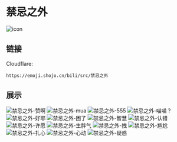 # 禁忌之外
![icon](https://emoji.shojo.cn/bili/src/禁忌之外/icon.png)
## 链接
Cloudflare:
```
https://emoji.shojo.cn/bili/src/禁忌之外
```
## 展示
![禁忌之外-赞啊](https://emoji.shojo.cn/bili/src/禁忌之外/禁忌之外-赞啊.png)
![禁忌之外-mua](https://emoji.shojo.cn/bili/src/禁忌之外/禁忌之外-mua.png)
![禁忌之外-555](https://emoji.shojo.cn/bili/src/禁忌之外/禁忌之外-555.png)
![禁忌之外-喵喵？](https://emoji.shojo.cn/bili/src/禁忌之外/禁忌之外-喵喵？.png)
![禁忌之外-好耶](https://emoji.shojo.cn/bili/src/禁忌之外/禁忌之外-好耶.png)
![禁忌之外-困了](https://emoji.shojo.cn/bili/src/禁忌之外/禁忌之外-困了.png)
![禁忌之外-智慧](https://emoji.shojo.cn/bili/src/禁忌之外/禁忌之外-智慧.png)
![禁忌之外-认错](https://emoji.shojo.cn/bili/src/禁忌之外/禁忌之外-认错.png)
![禁忌之外-许愿](https://emoji.shojo.cn/bili/src/禁忌之外/禁忌之外-许愿.png)
![禁忌之外-生胖气](https://emoji.shojo.cn/bili/src/禁忌之外/禁忌之外-生胖气.png)
![禁忌之外-拽](https://emoji.shojo.cn/bili/src/禁忌之外/禁忌之外-拽.png)
![禁忌之外-尴尬](https://emoji.shojo.cn/bili/src/禁忌之外/禁忌之外-尴尬.png)
![禁忌之外-扎心](https://emoji.shojo.cn/bili/src/禁忌之外/禁忌之外-扎心.png)
![禁忌之外-心动](https://emoji.shojo.cn/bili/src/禁忌之外/禁忌之外-心动.png)
![禁忌之外-疑惑](https://emoji.shojo.cn/bili/src/禁忌之外/禁忌之外-疑惑.png)
